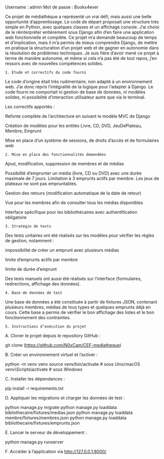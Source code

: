 Username : admin
Mot de passe : Books4ever

Ce projet de médiathèque a représenté un vrai défi, mais aussi une belle opportunité d’apprentissage. Le code de départ proposait une structure très simple en Python, avec quelques classes et un affichage console. J’ai choisi de le réinterpréter entièrement sous Django afin d’en faire une application web fonctionnelle et complète.
Ce projet m’a demandé beaucoup de temps et d’implication, mais il m’a permis de mieux comprendre Django, de mettre en pratique la structuration d’un projet web et de gagner en autonomie dans la résolution de problèmes techniques.
Je suis fière d’avoir mené ce projet à terme de manière autonome, et même si cela n’a pas été de tout repos, j’en ressors avec de nouvelles compétences solides.

    1. Étude et correctifs du code fourni

Le code d’origine était très rudimentaire, non adapté à un environnement web. J’ai donc repris l’intégralité de la logique pour l’adapter à Django. Le code fourni ne comportait ni gestion de base de données, ni modèles solides, ni possibilité d’interaction utilisateur autre que via le terminal.

Les correctifs apportés :

Refonte complète de l’architecture en suivant le modèle MVC de Django

Création de modèles pour les entités Livre, CD, DVD, JeuDePlateau, Membre, Emprunt

Mise en place d’un système de sessions, de droits d’accès et de formulaires web

    2. Mise en place des fonctionnalités demandées

Ajout, modification, suppression de membres et de médias

Possibilité d’emprunter un média (livre, CD ou DVD) avec une durée maximale de 7 jours.
Limitation à 3 emprunts actifs par membre.
Les jeux de plateaux ne sont pas empruntables.

Gestion des retours (modification automatique de la date de retour)

Vue pour les membres afin de consulter tous les médias disponibles

Interface spécifique pour les bibliothécaires avec authentification obligatoire

    3. Stratégie de tests

Des tests unitaires ont été réalisés sur les modèles pour vérifier les règles de gestion, notamment :

impossibilité de créer un emprunt avec plusieurs médias

limite d’emprunts actifs par membre

limite de durée d’emprunt

Des tests manuels ont aussi été réalisés sur l’interface (formulaires, redirections, affichage des données).

    4. Base de données de test

Une base de données a été constituée à partir de fixtures JSON, contenant plusieurs membres, médias de tous types et quelques emprunts déjà en cours. Cette base a permis de vérifier le bon affichage des listes et le bon fonctionnement des contraintes.

    5. Instructions d’exécution du projet

A. Cloner le projet depuis le repository GitHub :

git clone (https://github.com/N0xCam/CEF-mediatheque)

B. Créer un environnement virtuel et l’activer :

python -m venv venv
source venv/bin/activate # sous Unix/macOS
venv\Scripts\activate # sous Windows

C. Installer les dépendances :

pip install -r requirements.txt

D. Appliquer les migrations et charger les données de test :

python manage.py migrate
python manage.py loaddata bibliothecaire/fixtures/medias.json
python manage.py loaddata membre/fixtures/membres.json
python manage.py loaddata bibliothecaire/fixtures/emprunts.json

E. Lancer le serveur de développement :

python manage.py runserver

F. Accéder à l’application via http://127.0.0.1:8000/


